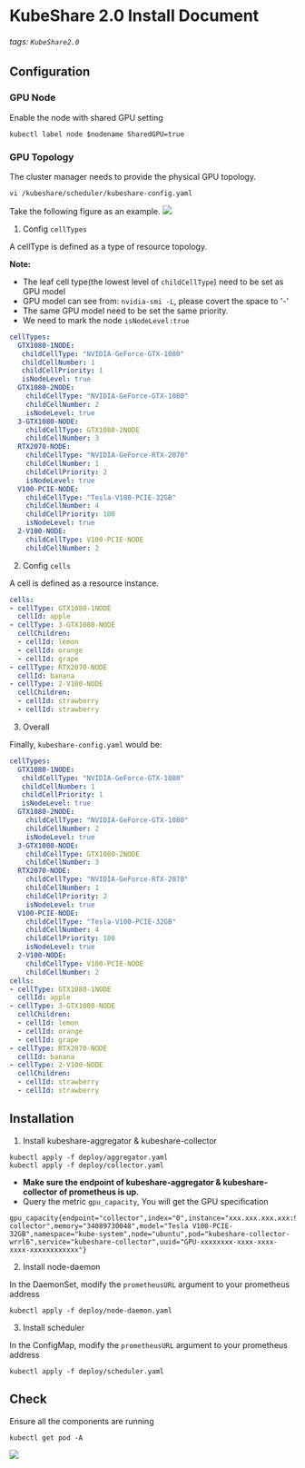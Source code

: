 # KubeShare 2.0 Install Document
###### tags: `KubeShare2.0`
## Configuration

### GPU Node
Enable the node with shared GPU setting

```
kubectl label node $nodename SharedGPU=true
```


### GPU Topology 
The cluster manager needs to provide the physical GPU topology.

```shell
vi /kubeshare/scheduler/kubeshare-config.yaml
```

Take the following figure as an example.
![](https://i.imgur.com/mSVcpIZ.png)



1. Config `cellTypes`

A cellType is defined as a type of resource topology.

**Note:**
+ The leaf cell type(the lowest level of `childCellType`) need to be set as GPU model
+ GPU model can see from: `nvidia-smi -L`, please covert the space to '-'
+ The same GPU model need to be set the same priority.
+ We need to mark the node `isNodeLevel:true`

```yaml
cellTypes:
  GTX1080-1NODE:
   childCellType: "NVIDIA-GeForce-GTX-1080"
   childCellNumber: 1
   childCellPriority: 1
   isNodeLevel: true
  GTX1080-2NODE:
    childCellType: "NVIDIA-GeForce-GTX-1080"
    childCellNumber: 2
    isNodeLevel: true
  3-GTX1080-NODE:
    childCellType: GTX1080-2NODE
    childCellNumber: 3
  RTX2070-NODE:
    childCellType: "NVIDIA-GeForce-RTX-2070"
    childCellNumber: 1
    childCellPriority: 2
    isNodeLevel: true
  V100-PCIE-NODE:
    childCellType: "Tesla-V100-PCIE-32GB"
    childCellNumber: 4
    childCellPriority: 100
    isNodeLevel: true
  2-V100-NODE:
    childCellType: V100-PCIE-NODE
    childCellNumber: 2
```

2. Config `cells`

A cell is defined as a resource instance.
```yaml
cells:
- cellType: GTX1080-1NODE
  cellId: apple
- cellType: 3-GTX1080-NODE
  cellChildren:
  - cellId: lemon
  - cellId: orange
  - cellId: grape
- cellType: RTX2070-NODE
  cellId: banana
- cellType: 2-V100-NODE
  cellChildren:
  - cellId: strawberry
  - cellId: strawberry
```
3. Overall

Finally, `kubeshare-config.yaml` would be:

```yaml
cellTypes:
  GTX1080-1NODE:
   childCellType: "NVIDIA-GeForce-GTX-1080"
   childCellNumber: 1
   childCellPriority: 1
   isNodeLevel: true
  GTX1080-2NODE:
    childCellType: "NVIDIA-GeForce-GTX-1080"
    childCellNumber: 2
    isNodeLevel: true
  3-GTX1080-NODE:
    childCellType: GTX1080-2NODE
    childCellNumber: 3
  RTX2070-NODE:
    childCellType: "NVIDIA-GeForce-RTX-2070"
    childCellNumber: 1
    childCellPriority: 2
    isNodeLevel: true
  V100-PCIE-NODE:
    childCellType: "Tesla-V100-PCIE-32GB"
    childCellNumber: 4
    childCellPriority: 100
    isNodeLevel: true
  2-V100-NODE:
    childCellType: V100-PCIE-NODE
    childCellNumber: 2
cells:
- cellType: GTX1080-1NODE
  cellId: apple
- cellType: 3-GTX1080-NODE
  cellChildren:
  - cellId: lemon
  - cellId: orange
  - cellId: grape
- cellType: RTX2070-NODE
  cellId: banana
- cellType: 2-V100-NODE
  cellChildren:
  - cellId: strawberry
  - cellId: strawberry
```

## Installation

1. Install kubeshare-aggregator & kubeshare-collector
```
kubectl apply -f deploy/aggregator.yaml
kubectl apply -f deploy/collector.yaml
```

+ **Make sure the endpoint of kubeshare-aggregator & kubeshare-collector of prometheus is up.**
+ Query the metric `gpu_capacity`, You will get the GPU specification

```
gpu_capacity{endpoint="collector",index="0",instance="xxx.xxx.xxx.xxx:9004",job="kubeshare-collector",memory="34089730048",model="Tesla V100-PCIE-32GB",namespace="kube-system",node="ubuntu",pod="kubeshare-collector-wrrl6",service="kubeshare-collector",uuid="GPU-xxxxxxxx-xxxx-xxxx-xxxx-xxxxxxxxxxxx"}
```


2. Install node-daemon

In the DaemonSet, modify the `prometheusURL` argument to your prometheus address

```
kubectl apply -f deploy/node-daemon.yaml
```

3. Install scheduler

In the ConfigMap, modify the `prometheusURL` argument to your prometheus address

```
kubectl apply -f deploy/scheduler.yaml
```

## Check

Ensure all the components are running

```
kubectl get pod -A
```
![](https://i.imgur.com/spOp51t.png)
